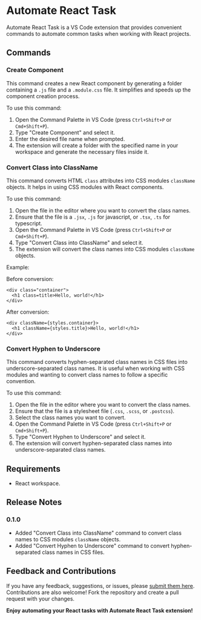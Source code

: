 # Automate React Task

Automate React Task is a VS Code extension that provides convenient commands to automate common tasks when working with React projects.

## Commands

### Create Component

This command creates a new React component by generating a folder containing a `.js` file and a `.module.css` file. It simplifies and speeds up the component creation process.

To use this command:

1. Open the Command Palette in VS Code (press `Ctrl+Shift+P` or `Cmd+Shift+P`).
2. Type "Create Component" and select it.
3. Enter the desired file name when prompted.
4. The extension will create a folder with the specified name in your workspace and generate the necessary files inside it.

### Convert Class into ClassName

This command converts HTML `class` attributes into CSS modules `className` objects. It helps in using CSS modules with React components.

To use this command:

1. Open the file in the editor where you want to convert the class names.
2. Ensure that the file is a `.jsx`, `.js` for javascript, or `.tsx`, `.ts` for typescript.
3. Open the Command Palette in VS Code (press `Ctrl+Shift+P` or `Cmd+Shift+P`).
4. Type "Convert Class into ClassName" and select it.
5. The extension will convert the class names into CSS modules `className` objects.

Example:

Before conversion:

```
<div class="container">
  <h1 class=title>Hello, world!</h1>
</div>
```

After conversion:

```
<div className={styles.container}>
  <h1 className={styles.title}>Hello, world!</h1>
</div>
```

### Convert Hyphen to Underscore

This command converts hyphen-separated class names in CSS files into underscore-separated class names. It is useful when working with CSS modules and wanting to convert class names to follow a specific convention.

To use this command:

1. Open the file in the editor where you want to convert the class names.
2. Ensure that the file is a stylesheet file (`.css`, `.scss`, or `.postcss`).
3. Select the class names you want to convert.
4. Open the Command Palette in VS Code (press `Ctrl+Shift+P` or `Cmd+Shift+P`).
5. Type "Convert Hyphen to Underscore" and select it.
6. The extension will convert hyphen-separated class names into underscore-separated class names.

## Requirements

- React workspace.

## Release Notes

### 0.1.0

- Added "Convert Class into ClassName" command to convert class names to CSS modules `className` objects.
- Added "Convert Hyphen to Underscore" command to convert hyphen-separated class names in CSS files.

## Feedback and Contributions

If you have any feedback, suggestions, or issues, please [submit them here](https://github.com/SaiRev0/Automate-React-Task-vsCode-Extension/issues). Contributions are also welcome! Fork the repository and create a pull request with your changes.

**Enjoy automating your React tasks with Automate React Task extension!**
